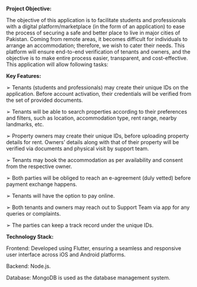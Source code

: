 **Project Objective:**

The objective of this application is to facilitate students and professionals with a digital 
platform/marketplace (in the form of an application) to ease the process of securing a safe and better 
place to live in major cities of Pakistan. Coming from remote areas, it becomes difficult for 
individuals to arrange an accommodation; therefore, we wish to cater their needs. This platform will 
ensure end-to-end verification of tenants and owners, and the objective is to make entire process 
easier, transparent, and cost-effective. This application will allow following tasks: 


**Key Features:**

➢ Tenants (students and professionals) may create their unique IDs on the application. Before 
account activation, their credentials will be verified from the set of provided documents. 

➢ Tenants will be able to search properties according to their preferences and filters, such as 
location, accommodation type, rent range, nearby landmarks, etc. 

➢ Property owners may create their unique IDs, before uploading property details for rent. 
Owners’ details along with that of their property will be verified via documents and physical 
visit by support team. 

➢ Tenants may book the accommodation as per availability and consent from the respective 
owner. 

➢ Both parties will be obliged to reach an e-agreement (duly vetted) before payment exchange 
happens. 

➢ Tenants will have the option to pay online.

➢ Both tenants and owners may reach out to Support Team via app for any queries or 
complaints. 

➢ The parties can keep a track record under the unique IDs.

**Technology Stack:**

Frontend: Developed using Flutter, ensuring a seamless and responsive user interface across iOS and Android platforms.

Backend: Node.js.

Database: MongoDB is used as the database management system.


